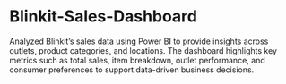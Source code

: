 # Blinkit-Sales-Dashboard
Analyzed Blinkit’s sales data using Power BI to provide insights across outlets, product categories, and locations. The dashboard highlights key metrics such as total sales, item breakdown, outlet performance, and consumer preferences to support data-driven business decisions.
